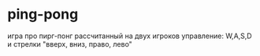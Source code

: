 # ping-pong
игра про пирг-понг рассчитанный на двух игроков
управление: W,A,S,D и стрелки "вверх, вниз, право, лево"
